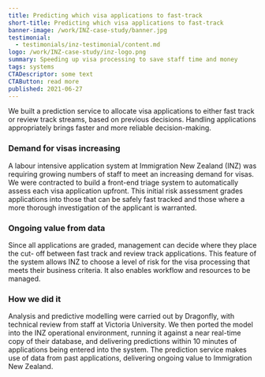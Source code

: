```yaml
---
title: Predicting which visa applications to fast-track
short-title: Predicting which visa applications to fast-track
banner-image: /work/INZ-case-study/banner.jpg
testimonial:
  - testimonials/inz-testimonial/content.md
logo: /work/INZ-case-study/inz-logo.png
summary: Speeding up visa processing to save staff time and money
tags: systems
CTADescriptor: some text
CTAButton: read more
published: 2021-06-27
---
```


We built a prediction service to allocate visa applications to either fast track or
review track streams, based on previous decisions. Handling applications
appropriately brings faster and more reliable decision-making.

<!--more-->

### Demand for visas increasing

A labour intensive application system at Immigration New Zealand (INZ)
was requiring growing numbers of staff to meet an
increasing demand for visas. We were contracted to build a front-end triage system to automatically assess each
visa application upfront. This initial risk assessment grades applications into those that can
be safely fast tracked and those where a more thorough investigation of the applicant
is warranted.

### Ongoing value from data

Since all applications are graded, management can decide where they place the cut-
off between fast track and review track applications. This feature of the system
allows INZ to choose a level of risk for the visa processing that meets their business
criteria. It also enables workflow and resources to be managed.

### How we did it

Analysis and predictive modelling were carried out by Dragonfly, with technical review from staff at Victoria University. We then ported
the model into the INZ operational environment, running it against a near real-time copy of their database, and delivering predictions
within 10 minutes of applications being entered into the system. The prediction service makes use of data from past applications, delivering ongoing value to Immigration New Zealand.
